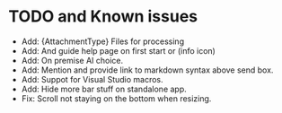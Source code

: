 # TODO and Known issues

- Add: {AttachmentType} Files for processing
- Add: And guide help page on first start or (info icon)
- Add: On premise AI choice.
- Add: Mention and provide link to markdown syntax above send box.
- Add: Suppot for Visual Studio macros.
- Add: Hide more bar stuff on standalone app.
- Fix: Scroll not staying on the bottom when resizing.
